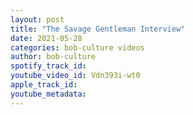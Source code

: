 ```yaml
---
layout: post
title: "The Savage Gentleman Interview"
date: 2021-05-28
categories: bob-culture videos
author: bob-culture
spotify_track_id: 
youtube_video_id: Vdn393i-wt0
apple_track_id: 
youtube_metadata: 
---
```

